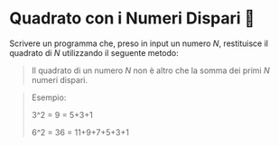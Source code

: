 # Quadrato con i Numeri Dispari 🛴

Scrivere un programma che, preso in input un numero _N_, restituisce il quadrato di _N_ utilizzando il seguente metodo:

>Il quadrato di un numero _N_ non è altro che la somma dei primi _N_ numeri dispari.

>Esempio:
>
>3^2 = 9 = 5+3+1
>
>6^2 = 36 = 11+9+7+5+3+1 
